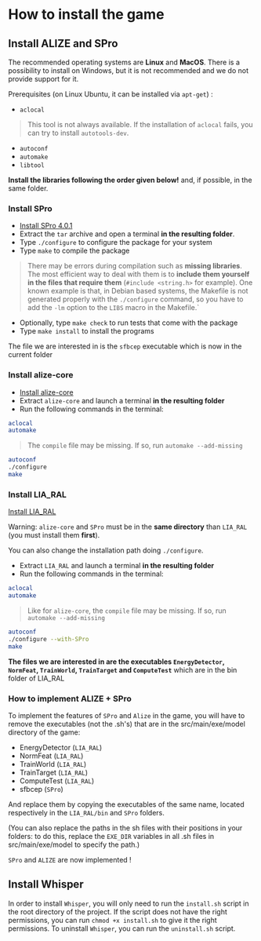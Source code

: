 # How to install the game

## Install ALIZE and SPro

The recommended operating systems are **Linux** and **MacOS**. There is a possibility to install on Windows, but it is not recommended and we do not provide support for it.

Prerequisites (on Linux Ubuntu, it can be installed via `apt-get`) :

- `aclocal`

> This tool is not always available. If the installation of `aclocal` fails, you can try to install `autotools-dev`.

- `autoconf`
- `automake`
- `libtool`

**Install the libraries following the order given below!** and, if possible, in the same folder.

### Install SPro

- [Install SPro 4.0.1](http://www.irisa.fr/metiss/guig/spro/spro-4.0.1/spro-4.0.1.tar.gz)
- Extract the `tar` archive and open a terminal **in the resulting folder**.
- Type `./configure` to configure the package for your system
- Type `make` to compile the package

> There may be errors during compilation such as **missing libraries**. The most efficient way to deal with them is to **include them yourself in the files that require them** (`#include <string.h>` for example). One known example is that, in Debian based systems, the Makefile is not generated properly with the `./configure` command, so you have to add the `-lm` option to the `LIBS` macro in the Makefile.`

- Optionally, type `make check` to run tests that come with the package
- Type `make install` to install the programs

The file we are interested in is the `sfbcep` executable which is now in the current folder

### Install alize-core

- [Install alize-core](https://github.com/ALIZE-Speaker-Recognition/alize-core)
- Extract `alize-core` and launch a terminal **in the resulting folder**
- Run the following commands in the terminal:

```bash
aclocal
automake
```

> The `compile` file may be missing. If so, run `automake --add-missing`

```bash
autoconf
./configure
make
```

### Install LIA_RAL

[Install LIA_RAL](https://github.com/ALIZE-Speaker-Recognition/LIA_RAL)

Warning: `alize-core` and `SPro` must be in the **same directory** than `LIA_RAL` (you must install them **first**).

You can also change the installation path doing `./configure`.

- Extract `LIA_RAL` and launch a terminal **in the resulting folder**
- Run the following commands in the terminal:

```bash
aclocal
automake
```

> Like for `alize-core`, the `compile` file may be missing. If so, run `automake --add-missing`

```bash
autoconf
./configure --with-SPro
make
```

**The files we are interested in are the executables `EnergyDetector`, `NormFeat`, `TrainWorld`, `TrainTarget` and `ComputeTest`** which are in the bin folder of LIA_RAL

### How to implement ALIZE + SPro

To implement the features of `SPro` and `Alize` in the game, you will have to remove the executables (not the .sh's) that are in the src/main/exe/model directory of the game:

- EnergyDetector (`LIA_RAL`)
- NormFeat (`LIA_RAL`)
- TrainWorld (`LIA_RAL`)
- TrainTarget (`LIA_RAL`)
- ComputeTest (`LIA_RAL`)
- sfbcep (`SPro`)

And replace them by copying the executables of the same name, located respectively in the `LIA_RAL/bin` and `SPro` folders.

(You can also replace the paths in the sh files with their positions in your folders: to do this, replace the `EXE_DIR` variables in all .sh files in src/main/exe/model to specify the path.)

`SPro` and `ALIZE` are now implemented !

## Install Whisper

In order to install `Whisper`, you will only need to run the `install.sh` script in the root directory of the project.
If the script does not have the right permissions, you can run `chmod +x install.sh` to give it the right permissions.
To uninstall `Whisper`, you can run the `uninstall.sh` script.

```

```
